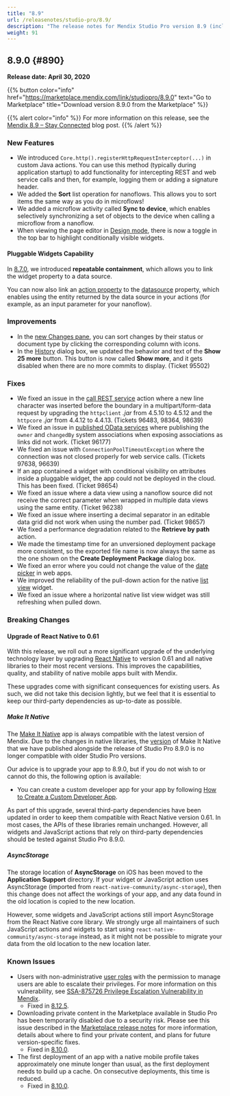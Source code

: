 ```yaml
---
title: "8.9"
url: /releasenotes/studio-pro/8.9/
description: "The release notes for Mendix Studio Pro version 8.9 (including all patches) with details on new features, bug fixes, and known issues."
weight: 91
---
```


## 8.9.0 {#890}

**Release date: April 30, 2020**

{{% button color="info" href="https://marketplace.mendix.com/link/studiopro/8.9.0" text="Go to Marketplace" title="Download version 8.9.0 from the Marketplace" %}}

{{% alert color="info" %}}
For more information on this release, see the [Mendix 8.9 – Stay Connected](https://www.mendix.com/blog/mendix-8-9-stay-connected/) blog post.
{{% /alert %}}

### New Features

* We introduced `Core.http().registerHttpRequestInterceptor(...)` in custom Java actions. You can use this method (typically during application startup) to add functionality for intercepting REST and web service calls and then, for example, logging them or adding a signature header.
* We added the **Sort** list operation for nanoflows. This allows you to sort items the same way as you do in microflows!
* We added a microflow activity called **Sync to device**, which enables selectively synchronizing a set of objects to the device when calling a microflow from a nanoflow.
* When viewing the page editor in [Design mode](/refguide8/page/#design-mode), there is now a toggle in the top bar to highlight conditionally visible widgets.

#### Pluggable Widgets Capability

In [8.7.0](/releasenotes/studio-pro/8.7/#capability), we introduced **repeatable containment**, which allows you to link the widget property to a data source.

You can now also link an [action property](/apidocs-mxsdk/apidocs/property-types-pluggable-widgets-8/#action) to the [datasource](/apidocs-mxsdk/apidocs/property-types-pluggable-widgets-8/#datasource) property, which enables using the entity returned by the data source in your actions (for example, as an input parameter for your nanoflow).

### Improvements

* In the [new Changes pane](/refguide8/preferences-dialog/#new-changes), you can sort changes by their status or document type by clicking the corresponding column with icons. 
* In the [History](/refguide8/history-dialog/) dialog box, we updated the behavior and text of the **Show 25 more** button. This button is now called **Show more**, and it gets disabled when there are no more commits to display. (Ticket 95502)

### Fixes

* We fixed an issue in the [call REST service](/refguide8/call-rest-action/) action where a new line character was inserted before the boundary in a multipart/form-data request by upgrading the `httpclient` *.jar* from 4.5.10 to 4.5.12 and the `httpcore` *.jar* from 4.4.12 to 4.4.13. (Tickets 96483, 98364, 98639)
* We fixed an issue in [published OData services](/refguide8/published-odata-services/) where publishing the `owner` and `changedBy` system associations when exposing associations as links did not work. (Ticket 96177)
* We fixed an issue with `ConnectionPoolTimeoutException` where the connection was not closed properly for web service calls. (Tickets 97638, 96639)
* If an app contained a widget with conditional visibility on attributes inside a pluggable widget, the app could not be deployed in the cloud. This has been fixed. (Ticket 98654)
* We fixed an issue where a data view using a nanoflow source did not receive the correct parameter when wrapped in multiple data views using the same entity. (Ticket 96238)
* We fixed an issue where inserting a decimal separator in an editable data grid did not work when using the number pad. (Ticket 98657)
* We fixed a performance degradation related to the **Retrieve by path** action.
* We made the timestamp time for an unversioned deployment package more consistent, so the exported file name is now always the same as the one shown on the **Create Deployment Package** dialog box.
* We fixed an error where you could not change the value of the [date picker](/refguide8/date-picker/) in web apps.
* We improved the reliability of the pull-down action for the native [list view](/refguide8/native-styling-refguide/#list-view) widget.
* We fixed an issue where a horizontal native list view widget was still refreshing when pulled down.

### Breaking Changes

#### Upgrade of React Native to 0.61

With this release, we roll out a more significant upgrade of the underlying technology layer by upgrading [React Native](https://reactnative.dev/) to version 0.61 and all native libraries to their most recent versions. This improves the capabilities, quality, and stability of native mobile apps built with Mendix.

These upgrades come with significant consequences for existing users. As such, we did not take this decision lightly, but we feel that it is essential to keep our third-party dependencies as up-to-date as possible.

##### Make It Native

The [Make It Native](/refguide8/getting-the-make-it-native-app/) app is always compatible with the latest version of Mendix. Due to the changes in native libraries, the [version](/releasenotes/mobile/make-it-native-app/#two-zero-zero) of Make It Native that we have published alongside the release of Studio Pro 8.9.0 is no longer compatible with older Studio Pro versions.

Our advice is to upgrade your app to 8.9.0, but if you do not wish to or cannot do this, the following option is available:

* You can create a custom developer app for your app by following [How to Create a Custom Developer App](/howto8/mobile/how-to-devapps/).

As part of this upgrade, several third-party dependencies have been updated in order to keep them compatible with React Native version 0.61. In most cases, the APIs of these libraries remain unchanged. However, all widgets and JavaScript actions that rely on third-party dependencies should be tested against Studio Pro 8.9.0.

##### AsyncStorage

The storage location of **AsyncStorage** on iOS has been moved to the **Application Support** directory. If your widget or JavaScript action uses AsyncStorage (imported from `react-native-community/async-storage`), then this change does not affect the workings of your app, and any data found in the old location is copied to the new location.

However, some widgets and JavaScript actions still import AsyncStorage from the React Native core library. We strongly urge all maintainers of such JavaScript actions and widgets to start using `react-native-community/async-storage` instead, as it might not be possible to migrate your data from the old location to the new location later.

### Known Issues

* Users with non-administrative [user roles](/refguide/user-roles/) with the permission to manage users are able to escalate their privileges. For more information on this vulnerability, see [SSA-875726 Privilege Escalation Vulnerability in Mendix](https://new.siemens.com/global/en/products/services/cert.html#SecurityPublications).
    * Fixed in [8.12.5](/releasenotes/studio-pro/8.12/#875726).
* Downloading private content in the Marketplace available in Studio Pro has been temporarily disabled due to a security risk. Please see this issue described in the [Marketplace release notes](/releasenotes/marketplace/#private-fix) for more information, details about where to find your private content, and plans for future version-specific fixes.
    * Fixed in [8.10.0](/releasenotes/studio-pro/8.10/#1400).
* The first deployment of an app with a native mobile profile takes approximately one minute longer than usual, as the first deployment needs to build up a cache. On consecutive deployments, this time is reduced.
    * Fixed in [8.10.0](/releasenotes/studio-pro/8.10/#211).
